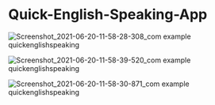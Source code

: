 # Quick-English-Speaking-App
![Screenshot_2021-06-20-11-58-28-308_com example quickenglishspeaking](https://user-images.githubusercontent.com/75029065/124010957-207dca00-d9fd-11eb-8d65-910e19d8cf9e.jpg)

![Screenshot_2021-06-20-11-58-39-520_com example quickenglishspeaking](https://user-images.githubusercontent.com/75029065/124010985-2673ab00-d9fd-11eb-803c-d9a4fd3f5ff5.jpg)

![Screenshot_2021-06-20-11-58-30-871_com example quickenglishspeaking](https://user-images.githubusercontent.com/75029065/124011003-28d60500-d9fd-11eb-9a25-a4fc670ac9ef.jpg)

